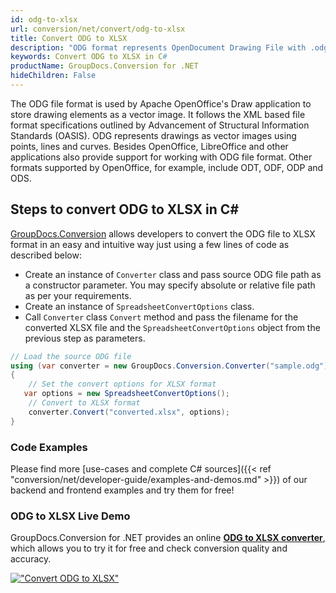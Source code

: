 ```yaml
---
id: odg-to-xlsx
url: conversion/net/convert/odg-to-xlsx
title: Convert ODG to XLSX
description: "ODG format represents OpenDocument Drawing File with .odg extension. Learn how to convert ODG to XLSX file programmatically in C# language using GroupDocs.Conversion for .NET library."
keywords: Convert ODG to XLSX in C#
productName: GroupDocs.Conversion for .NET
hideChildren: False
---
```


The ODG file format is used by Apache OpenOffice's Draw application to store drawing elements as a vector image. It follows the XML based file format specifications outlined by Advancement of Structural Information Standards (OASIS). ODG represents drawings as vector images using points, lines and curves. Besides OpenOffice, LibreOffice and other applications also provide support for working with ODG file format. Other formats supported by OpenOffice, for example, include ODT, ODF, ODP and ODS.

## Steps to convert ODG to XLSX in C#

[GroupDocs.Conversion](https://products.groupdocs.com/conversion/net) allows developers to convert the ODG file to XLSX format in an easy and intuitive way just using a few lines of code as described below:

* Create an instance of `Converter` class and pass source ODG file path as a constructor parameter. You may specify absolute or relative file path as per your requirements. 
* Create an instance of `SpreadsheetConvertOptions` class.
* Call `Converter` class `Convert` method and pass the filename for the converted XLSX file and the `SpreadsheetConvertOptions` object from the previous step as parameters.

```csharp
// Load the source ODG file
using (var converter = new GroupDocs.Conversion.Converter("sample.odg"))
{
    // Set the convert options for XLSX format
   var options = new SpreadsheetConvertOptions();
    // Convert to XLSX format
    converter.Convert("converted.xlsx", options);
}
```

### Code Examples

Please find more [use-cases and complete C# sources]({{< ref "conversion/net/developer-guide/examples-and-demos.md" >}}) of our backend and frontend examples and try them for free!

### ODG to XLSX Live Demo

GroupDocs.Conversion for .NET provides an online [**ODG to XLSX converter**](https://products.groupdocs.app/conversion/odg-to-xlsx), which allows you to try it for free and check conversion quality and accuracy.

[!["Convert ODG to XLSX"](conversion/net/images/convert-to-xlsx/convert-odg-to-xlsx.png)](https://products.groupdocs.app/conversion/odg-to-xlsx)